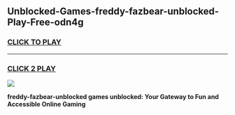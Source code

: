 
## Unblocked-Games-freddy-fazbear-unblocked-Play-Free-odn4g
<h3>
<a href="https://premium76.site?title=freddy-fazbear-unblocked&ref=23A">CLICK TO PLAY</a></h3>
<hr>

<h3>
<a href="https://premium76.site?title=freddy-fazbear-unblocked&ref=23A">CLICK 2 PLAY</a>
  
</h3>

<a href="https://premium76.site?title=freddy-fazbear-unblocked&ref=23A"><img src="https://clearcache.store/games.png"></a>


**freddy-fazbear-unblocked games unblocked: Your Gateway to Fun and Accessible Online Gaming**
